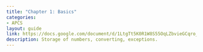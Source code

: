 ```yaml
---
title: "Chapter 1: Basics"
categories:
- APCS
layout: guide
link: https://docs.google.com/document/d/1LtgTt5K0R1W8S55OqLZbvieGCqro_5mgloVZhrDLjRo/
description: Storage of numbers, converting, exceptions.
---
```



